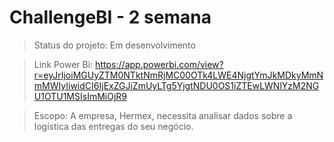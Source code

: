 <h1> ChallengeBI - 2 semana</h1>
   
> Status do projeto: Em desenvolvimento
 
> Link Power Bi:  https://app.powerbi.com/view?r=eyJrIjoiMGUyZTM0NTktNmRjMC00OTk4LWE4NjgtYmJkMDkyMmNmMWIyIiwidCI6IjExZGJiZmUyLTg5YjgtNDU0OS1iZTEwLWNlYzM2NGU1OTU1MSIsImMiOjR9

> Escopo: A empresa, Hermex, necessita analisar dados sobre a logística das entregas do seu negócio.
